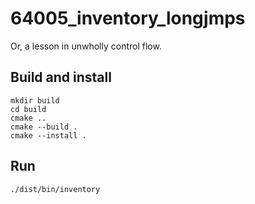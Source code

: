 # 64005_inventory_longjmps

Or, a lesson in unwholly control flow.

## Build and install

```console
mkdir build
cd build
cmake ..
cmake --build .
cmake --install .
```

## Run

```console
./dist/bin/inventory
```
